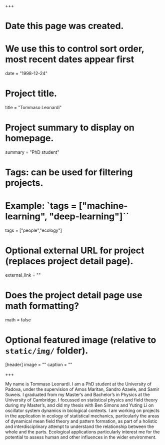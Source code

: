 +++
# Date this page was created.
# We use this to control sort order, most recent dates appear first
date = "1998-12-24"

# Project title.
title = "Tommaso Leonardi"

# Project summary to display on homepage.
summary = "PhD student"

# Tags: can be used for filtering projects.
# Example: `tags = ["machine-learning", "deep-learning"]``
tags = ["people","ecology"]

# Optional external URL for project (replaces project detail page).
external_link = ""

# Does the project detail page use math formatting?
math = false

# Optional featured image (relative to `static/img/` folder).
[header]
image = ""
caption = ""

+++

My name is Tommaso Leonardi. I am a PhD student at the University of Padova, under the supervision of Amos Maritan, Sandro Azaele, and Samir Suweis. I graduated from my Master’s and Bachelor’s in Physics at the University of Cambridge. I focussed on statistical physics and field theory during my Master’s, and did my thesis with Ben Simons and Yuting Li on oscillator system dynamics in biological contexts. 
I am working on projects in the application in ecology of statistical mechanics, particularly the areas of dynamical mean field theory and pattern formation, as part of a holistic and interdisciplinary attempt to understand the relationship between the whole and the parts. Ecological applications particularly interest me for the potential to assess human and other influences in the wider environment.
